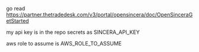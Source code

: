go read https://partner.thetradedesk.com/v3/portal/opensincera/doc/OpenSinceraGetStarted

my api key is in the repo secrets as SINCERA_API_KEY

aws role to assume is AWS_ROLE_TO_ASSUME
